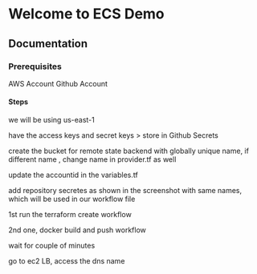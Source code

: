 # Welcome to ECS Demo

## Documentation

### Prerequisites
AWS Account 
Github Account
#### Steps

we will be using us-east-1

have the access keys and secret keys > store in Github Secrets

create the bucket for remote state backend with globally unique name, if different name , change name in provider.tf as well

update the accountid in the variables.tf

add repository secretes as shown in the screenshot with same names, which will be used in our workflow file

1st run the terraform create workflow

2nd one, docker build and push workflow

wait for couple of minutes

go to ec2 LB, access the dns name